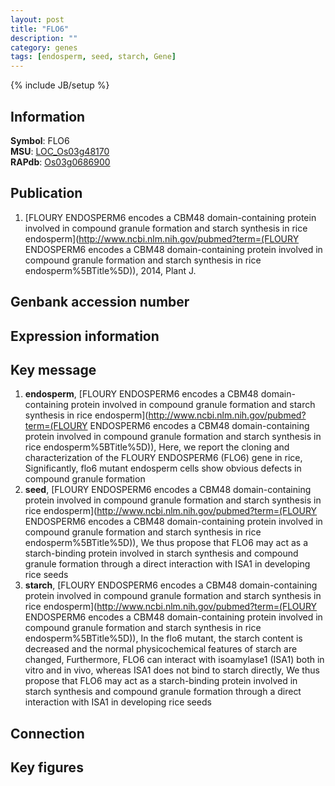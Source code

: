 ```yaml
---
layout: post
title: "FLO6"
description: ""
category: genes
tags: [endosperm, seed, starch, Gene]
---
```

{% include JB/setup %}

## Information
__Symbol__: FLO6  
__MSU__: [LOC_Os03g48170](http://rice.plantbiology.msu.edu/cgi-bin/ORF_infopage.cgi?orf=LOC_Os03g48170)  
__RAPdb__: [Os03g0686900](http://rapdb.dna.affrc.go.jp/viewer/gbrowse_details/irgsp1?name=Os03g0686900)  

## Publication
1. [FLOURY ENDOSPERM6 encodes a CBM48 domain-containing protein involved in compound granule formation and starch synthesis in rice endosperm](http://www.ncbi.nlm.nih.gov/pubmed?term=(FLOURY ENDOSPERM6 encodes a CBM48 domain-containing protein involved in compound granule formation and starch synthesis in rice endosperm%5BTitle%5D)), 2014, Plant J.

## Genbank accession number

## Expression information

## Key message
1. __endosperm__, [FLOURY ENDOSPERM6 encodes a CBM48 domain-containing protein involved in compound granule formation and starch synthesis in rice endosperm](http://www.ncbi.nlm.nih.gov/pubmed?term=(FLOURY ENDOSPERM6 encodes a CBM48 domain-containing protein involved in compound granule formation and starch synthesis in rice endosperm%5BTitle%5D)),  Here, we report the cloning and characterization of the FLOURY ENDOSPERM6 (FLO6) gene in rice, Significantly, flo6 mutant endosperm cells show obvious defects in compound granule formation
2. __seed__, [FLOURY ENDOSPERM6 encodes a CBM48 domain-containing protein involved in compound granule formation and starch synthesis in rice endosperm](http://www.ncbi.nlm.nih.gov/pubmed?term=(FLOURY ENDOSPERM6 encodes a CBM48 domain-containing protein involved in compound granule formation and starch synthesis in rice endosperm%5BTitle%5D)),  We thus propose that FLO6 may act as a starch-binding protein involved in starch synthesis and compound granule formation through a direct interaction with ISA1 in developing rice seeds
3. __starch__, [FLOURY ENDOSPERM6 encodes a CBM48 domain-containing protein involved in compound granule formation and starch synthesis in rice endosperm](http://www.ncbi.nlm.nih.gov/pubmed?term=(FLOURY ENDOSPERM6 encodes a CBM48 domain-containing protein involved in compound granule formation and starch synthesis in rice endosperm%5BTitle%5D)),  In the flo6 mutant, the starch content is decreased and the normal physicochemical features of starch are changed, Furthermore, FLO6 can interact with isoamylase1 (ISA1) both in vitro and in vivo, whereas ISA1 does not bind to starch directly, We thus propose that FLO6 may act as a starch-binding protein involved in starch synthesis and compound granule formation through a direct interaction with ISA1 in developing rice seeds

## Connection

## Key figures


